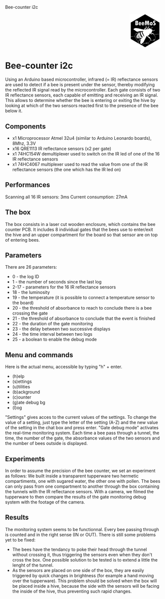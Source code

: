 Bee-counter i2c
<p align="right">
<a href="https://hackuarium.github.io/beemos/">
<img border="0" alt="beemos" src="https://github.com/Hackuarium/beemos/raw/master/common/images/logoBeeMoS.png" width="100">
</a>
</p>

# Bee-counter i2c
Using an Arduino based microcontroller, infrared (= IR) reflectance sensors are used to detect if a bee is present under the sensor, thereby modifying the reflected IR signal read by the microcontroller. Each gate consists of two IR reflectance sensors, each capable of emitting and receiving an IR signal. This allows to determine whether the bee is entering or exiting the hive by looking at which of the two sensors reacted first to the presence of the bee below it.


## Components
* x1 Microprocessor Atmel 32u4 (similar to Arduino Leonardo boards), 8Mhz, 3.3V
* x16 QRE1113 IR reflectance sensors (x2 per gate)
* x1 74HC154W demultiplexer used to switch on the IR led of one of the 16 IR reflectance sensors
* x1 74HC4067 multiplexer used to read the value from one of the IR reflectance sensors (the one which has the IR led on)


## Performances
Scanning all 16 IR sensors: 3ms
Current consumption: 27mA


## The box
The box consists in a laser cut wooden enclosure, which contains the bee counter PCB. It includes 8 individual gates that the bees use to enter/exit the hive and an upper compartment for the board so that sensor are on top of entering bees. 


## Parameters
There are 26 parameters:
* 0 - the log ID
* 1 - the number of seconds since the last log
* 2-17 - parameters for the 16 IR reflectance sensors
* 18 - the luminosity
* 19 - the temperature (it is possible to connect a temperature sensor to the board)
* 20 - the threshold of absorbance to reach to conclude there is a bee crossing the gate
* 21 - the threshold of absorbance to conclude that the event is finished
* 22 - the duration of the gate monitoring
* 23 - the delay between two successive displays 
* 24 - the time interval between two logs
* 25 - a boolean to enable the debug mode


## Menu and commands
Here is the actual menu, accessible by typing "h" + enter.

* (h)elp
* (s)ettings
* (u)tilities
* (b)ackground 
* (c)ounter
* (g)ate debug bg  
* (l)og

"Settings" gives acces to the current values of the settings. To change the value of a setting, just type the letter of the setting (A-Z) and the new value of the setting in the chat box and press enter.
"Gate debug mode" activates the real-time monitoring system. Each time a bee pass through a tunnel, the time, the number of the gate, the absorbance values of the two sensors and the number of bees outside is displayed. 


## Experiments
In order to assume the precision of the bee counter, we set an experiment as follows:
We built inside a transparent tupperware two hermetic compartiments, one with sugared water, the other one with pollen. The bees can only pass from one compartment to another through the box containing the tunnels with the IR reflectance sensors. With a camera, we filmed the tupperware to then compare the results of the gate monitoring debug system with the footage of the camera.


## Results
The monitoring system seems to be functionnal. Every bee passing through is counted and in the right sense (IN or OUT).
There is still some problems yet to be fixed:
* The bees have the tendancy to poke their head through the tunnel without crossing it, thus triggering the sensors even when they don't cross the box. One possible solution to be tested is to extend a little the lenght of the tunnel.
* As the sensors are placed on one side of the box, they are easily triggered by quick changes in brightness (for example a hand moving over the tupperware). This problem should be solved when the box will be placed inside a hive, because the side with the sensors will be facing the inside of the hive, thus preventing such rapid changes.


